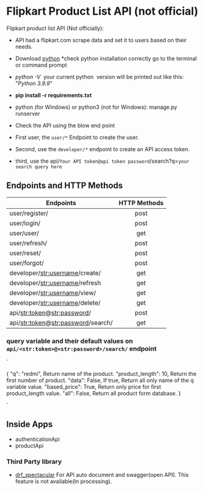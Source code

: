 # Flipkart Product List API (not official)

Flipkart product list API (Not officially):

* API had a flipkart.com scrape data and set it to users based on their needs.

* Download [python](https://www.python.org/downloads/)
    *check python installation correctly go to the terminal or command prompt

* *python -V*  your current python  version will be printed out like this: "*Python 3.9.9*"

* **pip install -r requirements.txt**

* python (for Windows) or python3 (not for Windows): manage.py runserver

* Check the API using the blow end point

* First user, the `user/*` Endpoint to create the user.

* Second, use the `developer/*` endpoint to create an API access token.

* third, use the api/`Your API token@api token password`/search?q=`your search query here`

## Endpoints and HTTP Methods

| Endpoints                      | HTTP Methods |
| -------------                  |:-------------:|
|user/register/                  | post         |
|user/login/                     | post     |
|user/user/                      | get     |
|user/refresh/                   | post             |
|user/reset/                     | post          |
|user/forgot/                    | post          |
|developer/<str:username>/create/| get        |
|developer/<str:username>/refresh| get             |
|developer/<str:username>/view/ | get      |
|developer/<str:username>/delete/| get      |
|api/<str:token>@<str:password>/| post    |
|api/<str:token>@<str:password>/search/|get   |

### query variable and their default values on `api/<str:token>@<str:password>/search/` endpoint

`

{
    "q": "redmi", Return name of the product.
    "product_length": 10, Return the first number of product.
    "data": False, If true, Return all only name of the q variable value.
    "based_price": True, Return only price for first product_length value.
    "all": False, Return all product form database.
}

`

## Inside Apps

* authenticationApi
* productApi
  
### Third Party library

* [drf_spectacular](https://www.bing.com/ck/a?!&&p=a60dcbdabe1258aaJmltdHM9MTY3OTE4NDAwMCZpZ3VpZD0xMmM2MGIyOC0yMmNkLTY4ZWEtMTgwOC0xOWZiMjM3ZjY5NTcmaW5zaWQ9NTE5Mg&ptn=3&hsh=3&fclid=12c60b28-22cd-68ea-1808-19fb237f6957&psq=drf+spectacular&u=a1aHR0cHM6Ly9kcmYtc3BlY3RhY3VsYXIucmVhZHRoZWRvY3MuaW8vZW4vbGF0ZXN0L3JlYWRtZS5odG1s&ntb=1)
  For API auto document and swagger(open API). This feature is not available(In processing).

